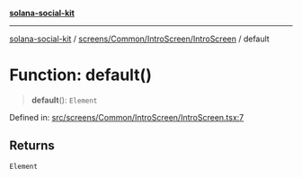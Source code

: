 [**solana-social-kit**](../../../../../README.md)

***

[solana-social-kit](../../../../../README.md) / [screens/Common/IntroScreen/IntroScreen](../README.md) / default

# Function: default()

> **default**(): `Element`

Defined in: [src/screens/Common/IntroScreen/IntroScreen.tsx:7](https://github.com/SendArcade/solana-social-starter/blob/98f94bb63d3814df24512365f6ae706d273e698f/src/screens/Common/IntroScreen/IntroScreen.tsx#L7)

## Returns

`Element`
